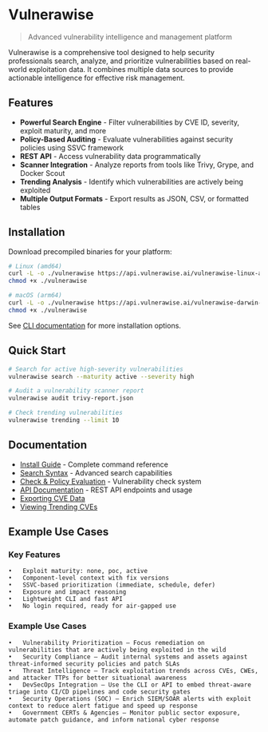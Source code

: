 # Vulnerawise

> Advanced vulnerability intelligence and management platform

Vulnerawise is a comprehensive tool designed to help security professionals search, analyze, and prioritize vulnerabilities based on real-world exploitation data. It combines multiple data sources to provide actionable intelligence for effective risk management.

## Features

- **Powerful Search Engine** - Filter vulnerabilities by CVE ID, severity, exploit maturity, and more
- **Policy-Based Auditing** - Evaluate vulnerabilities against security policies using SSVC framework
- **REST API** - Access vulnerability data programmatically
- **Scanner Integration** - Analyze reports from tools like Trivy, Grype, and Docker Scout
- **Trending Analysis** - Identify which vulnerabilities are actively being exploited
- **Multiple Output Formats** - Export results as JSON, CSV, or formatted tables

## Installation

Download precompiled binaries for your platform:

```bash
# Linux (amd64)
curl -L -o ./vulnerawise https://api.vulnerawise.ai/vulnerawise-linux-amd64
chmod +x ./vulnerawise

# macOS (arm64)
curl -L -o ./vulnerawise https://api.vulnerawise.ai/vulnerawise-darwin-arm64
chmod +x ./vulnerawise
```

See [CLI documentation](docs/cli.md) for more installation options.

## Quick Start

```bash
# Search for active high-severity vulnerabilities
vulnerawise search --maturity active --severity high

# Audit a vulnerability scanner report
vulnerawise audit trivy-report.json

# Check trending vulnerabilities
vulnerawise trending --limit 10
```

## Documentation

- [Install Guide](docs/install.md) - Complete command reference
- [Search Syntax](docs/search.md) - Advanced search capabilities
- [Check & Policy Evaluation](docs/check.md) - Vulnerability check system
- [API Documentation](docs/api.md) - REST API endpoints and usage
- [Exporting CVE Data](docs/export.md)
- [Viewing Trending CVEs](docs/trending.md)

## Example Use Cases

### Key Features
	•	Exploit maturity: none, poc, active
	•	Component-level context with fix versions
	•	SSVC-based prioritization (immediate, schedule, defer)
	•	Exposure and impact reasoning
	•	Lightweight CLI and fast API
	•	No login required, ready for air-gapped use

### Example Use Cases
	•	Vulnerability Prioritization – Focus remediation on vulnerabilities that are actively being exploited in the wild
	•	Security Compliance – Audit internal systems and assets against threat-informed security policies and patch SLAs
	•	Threat Intelligence – Track exploitation trends across CVEs, CWEs, and attacker TTPs for better situational awareness
	•	DevSecOps Integration – Use the CLI or API to embed threat-aware triage into CI/CD pipelines and code security gates
	•	Security Operations (SOC) – Enrich SIEM/SOAR alerts with exploit context to reduce alert fatigue and speed up response
	•	Government CERTs & Agencies – Monitor public sector exposure, automate patch guidance, and inform national cyber response